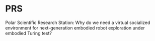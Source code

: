 # PRS
Polar Scientific Research Station: Why do we need a virtual socialized environment for next-generation embodied robot exploration under embodied Turing test?
